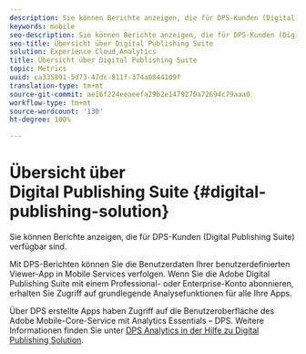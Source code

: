 ```yaml
---
description: Sie können Berichte anzeigen, die für DPS-Kunden (Digital Publishing Suite) verfügbar sind.
keywords: mobile
seo-description: Sie können Berichte anzeigen, die für DPS-Kunden (Digital Publishing Suite) verfügbar sind.
seo-title: Übersicht über Digital Publishing Suite
solution: Experience Cloud,Analytics
title: Übersicht über Digital Publishing Suite
topic: Metrics
uuid: ca335891-5d73-47dc-811f-374a0844109f
translation-type: tm+mt
source-git-commit: ae16f224eeaeefa29b2e1479270a72694c79aaa0
workflow-type: tm+mt
source-wordcount: '130'
ht-degree: 100%

---
```



# Übersicht über Digital Publishing Suite {#digital-publishing-solution}

Sie können Berichte anzeigen, die für DPS-Kunden (Digital Publishing Suite) verfügbar sind.

Mit DPS-Berichten können Sie die Benutzerdaten Ihrer benutzerdefinierten Viewer-App in Mobile Services verfolgen. Wenn Sie die Adobe Digital Publishing Suite mit einem Professional- oder Enterprise-Konto abonnieren, erhalten Sie Zugriff auf grundlegende Analysefunktionen für alle Ihre Apps.

Über DPS erstellte Apps haben Zugriff auf die Benutzeroberfläche des Adobe Mobile-Core-Service mit Analytics Essentials – DPS. Weitere Informationen finden Sie unter [DPS Analytics in der Hilfe zu Digital Publishing Solution](https://helpx.adobe.com/de/digital-publishing-suite/help/omniture-analytics.html).